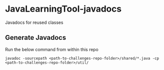 # JavaLearningTool-javadocs
Javadocs for reused classes

## Generate Javadocs

Run the below command from within this repo
```
javadoc -sourcepath <path-to-challenges-repo-folder>/shared/*.java -cp <path-to-challenges-repo-folder>/util/
```
